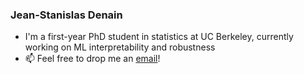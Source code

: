 ### Jean-Stanislas Denain

- I'm a first-year PhD student in statistics at UC Berkeley, currently working on ML interpretability and robustness
- 📫 Feel free to drop me an [email](mailto:js_denain@berkeley.edu)!

